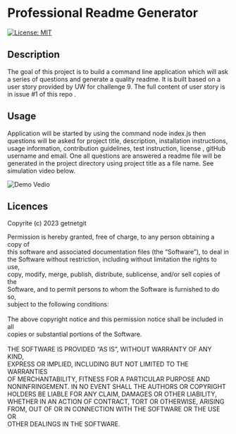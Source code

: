 # Professional Readme Generator

[![License: MIT](https://img.shields.io/badge/License-MIT-blue.svg)](https://opensource.org/licenses/MIT)

 ## Description

The goal of this project is to build a command line application which will ask a series of questions and generate a quality readme. It is built based on a user story provided by UW for challenge 9. The full content of user story is in issue #1 of this repo . 

 ## Usage

 Application will be started by using the command node index.js then questions will be asked for project title, description, installation instructions, usage information, contribution guidelines, test instruction, license , gitHub username and email. One all questions are answered a readme file will be generated in the project directory using project title as a file name. See simulation video below.


![Demo Vedio](./Video/ReadmeGeneratorDemo.gif)



 ## Licences 

Copyrite (c) 2023 getnetgit

 Permission is hereby granted, free of charge, to any person obtaining a copy of<br>this software and associated documentation files (the “Software”), to deal in<br>the Software without restriction, including without limitation the rights to use,<br>copy, modify, merge, publish, distribute, sublicense, and/or sell copies of the<br>Software, and to permit persons to whom the Software is furnished to do so,<br>subject to the following conditions:<br><br>The above copyright notice and this permission notice shall be included in all<br>copies or substantial portions of the Software.<br><br>THE SOFTWARE IS PROVIDED “AS IS”, WITHOUT WARRANTY OF ANY KIND,<br>EXPRESS OR IMPLIED, INCLUDING BUT NOT LIMITED TO THE WARRANTIES<br>OF MERCHANTABILITY, FITNESS FOR A PARTICULAR PURPOSE AND<br>NONINFRINGEMENT. IN NO EVENT SHALL THE AUTHORS OR COPYRIGHT<br>HOLDERS BE LIABLE FOR ANY CLAIM, DAMAGES OR OTHER LIABILITY,<br>WHETHER IN AN ACTION OF CONTRACT, TORT OR OTHERWISE, ARISING<br>FROM, OUT OF OR IN CONNECTION WITH THE SOFTWARE OR THE USE OR <br>OTHER DEALINGS IN THE SOFTWARE.